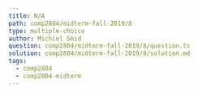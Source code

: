 ```yaml
---
title: N/A
path: comp2804/midterm-fall-2019/8
type: multiple-choice
author: Michiel Smid
question: comp2804/midterm-fall-2019/8/question.ts
solution: comp2804/midterm-fall-2019/8/solution.md
tags:
  - comp2804
  - comp2804-midterm
---
```

